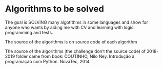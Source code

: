# Algorithms to be solved
The goal is SOLVING many algotithms in some languages and show for anyone who wants by aiding me with CV and learning with logic programming and tests.

The source of the algorithms is on source code of each algorithm

The source of the algorithms (the challenge don't the source code) of 2018-2019 folder came from book: COUTINHO, Nilo Ney. Introdução à programação com Python. NovaTec, 2014.